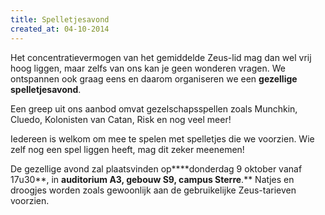 ```yaml
---
title: Spelletjesavond
created_at: 04-10-2014
---
```


Het concentratievermogen van het gemiddelde Zeus-lid mag dan wel vrij hoog liggen, maar zelfs van ons kan je geen wonderen vragen. We ontspannen ook graag eens en daarom organiseren we een **gezellige** **spelletjesavond**.

Een greep uit ons aanbod omvat gezelschapsspellen zoals Munchkin, Cluedo, Kolonisten van Catan, Risk en nog veel meer!

Iedereen is welkom om mee te spelen met spelletjes die we voorzien. Wie zelf nog een spel liggen heeft, mag dit zeker meenemen!

De gezellige avond zal plaatsvinden op****donderdag 9 oktober vanaf 17u30**, in **auditorium A3, gebouw S9, campus Sterre**.** Natjes en droogjes worden zoals gewoonlijk aan de gebruikelijke Zeus-tarieven voorzien.
